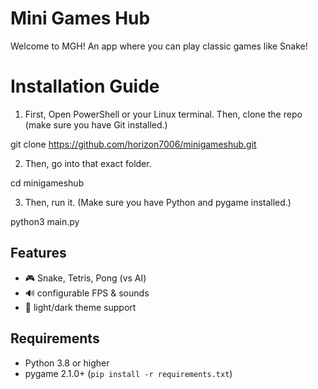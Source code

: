 # Mini Games Hub
Welcome to MGH! An app where you can play classic games like Snake!

# Installation Guide

1. First, Open PowerShell or your Linux terminal. Then, clone the repo (make sure you have Git installed.)

git clone https://github.com/horizon7006/minigameshub.git

2. Then, go into that exact folder.

cd minigameshub

3. Then, run it. (Make sure you have Python and pygame installed.)

python3 main.py

## Features
- 🎮 Snake, Tetris, Pong (vs AI)
- 🔊 configurable FPS & sounds
- 🎨 light/dark theme support

## Requirements
- Python 3.8 or higher  
- pygame 2.1.0+ (`pip install -r requirements.txt`)

